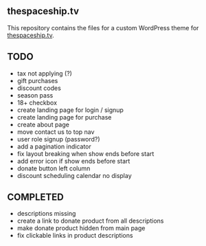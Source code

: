 ## thespaceship.tv
This repository contains the files for a custom WordPress theme for [thespaceship.tv](https://thespaceship.tv).

## TODO

- tax not applying (?)
- gift purchases
- discount codes
- season pass
- 18+ checkbox
- create landing page for login / signup
- create landing page for purchase
- create about page
- move contact us to top nav
- user role signup (password?)
- add a pagination indicator
- fix layout breaking when show ends before start
- add error icon if show ends before start
- donate button left column
- discount scheduling calendar no display

## COMPLETED
- descriptions missing
- create a link to donate product from all descriptions
- make donate product hidden from main page
- fix clickable links in product descriptions